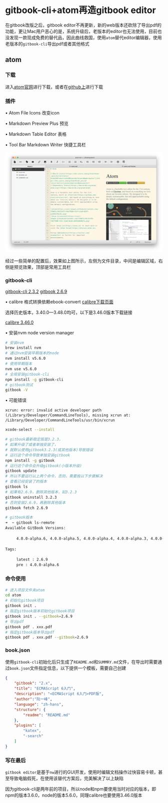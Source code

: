 # gitbook-cli+atom再造gitbook editor

在gitbook改版之后，gitbook editor不再更新，新的web版本还砍除了导出pdf的功能，更让Mac用户恶心的是，系统升级后，老版本的editor也无法使用，目前也没发现一款现成免费的替代品，因此曲线救国，使用`atom`替代editor编辑器，使用老版本的`gitbook-cli`导出pdf或者其他格式

## atom

### 下载

进入[atom官网](https://atom.io)进行下载，或者在[github上](https://github.com/atom/atom/releases)进行下载

### 插件

• Atom File Icons 改变icon

• Markdown Preview Plus 预览

• Markdown Table Editor 表格

• Tool Bar Markdown Writer 快捷工具栏

![effect](./img/effect.png)

经过一些简单的配置后，效果如上图所示，左侧为文件目录，中间是编辑区域，右侧是预览效果，顶部是常用工具栏

### gitbook-cli

[gitbook-cli 2.3.2](https://www.npmjs.com/package/gitbook-cli)
[gitbook 2.6.9](https://www.npmjs.com/package/gitbook)

• calibre 格式转换依赖ebook-convert
[calibre下载页面](https://calibre-ebook.com/download)

选择历史版本，3.40.0—3.48.0均可，以下是3.46.0版本下载链接

[calibre 3.46.0](https://download.calibre-ebook.com/3.46.0/)

• 安装nvm node version manager

```zsh
# 安装nvm
brew install nvm
# 通过nvm安装早期版本的node
nvm install v5.6.0
# 使用早期版本
nvm use v5.6.0
# 全局安装gitbook-cli
npm install -g gitbook-cli
# gitbook测试
gitbook -V
```

• 可能错误

```
xcrun: error: invalid active developer path (/Library/Developer/CommandLineTools), missing xcrun at: /Library/Developer/CommandLineTools/usr/bin/xcrun
```


```zsh
xcode-select --install
```

```zsh
# gitbook最新稳定版是3.2.3，
# 如果升级了或者单独安装了，
# 就默认使用gitbook3.2.3(或其他版本)导致错误
# 运行这个命令导致单独安装gitbook
npm install -g gitbook
# 运行这个命令会升级gitbook(小版本升级)
gitbook update
# 所以不要运行以上两个命令，否则，需要按以下步骤解决
# 查看已经安装了的版本
gitbook ls
# 如果有2.6.9，删除其他版本，如3.2.3
gitbook uninstall 3.2.3
# 否则安装2.6.9，再删除其他版本
gitbook fetch 2.6.9
```

```zsh
# gitbook版本
➜  ~ gitbook ls-remote
Available GitBook Versions:

     4.0.0-alpha.6, 4.0.0-alpha.5, 4.0.0-alpha.4, 4.0.0-alpha.3, 4.0.0-alpha.2, 4.0.0-alpha.1, 3.2.3, 3.2.2, 3.2.1, 3.2.0, 3.2.0-pre.1, 3.2.0-pre.0, 3.1.1, 3.1.0, 3.0.3, 3.0.2, 3.0.1, 3.0.0, 3.0.0-pre.15, 3.0.0-pre.14, 3.0.0-pre.13, 3.0.0-pre.12, 3.0.0-pre.11, 3.0.0-pre.10, 3.0.0-pre.9, 3.0.0-pre.8, 3.0.0-pre.7, 3.0.0-pre.6, 3.0.0-pre.5, 3.0.0-pre.4, 3.0.0-pre.3, 3.0.0-pre.2, 3.0.0-pre.1, 2.6.9, 2.6.8, 2.6.7, 2.6.6, 2.6.5, 2.6.4, 2.6.3, 2.6.2, 2.6.1, 2.6.0, 2.5.2, 2.5.1, 2.5.0, 2.5.0-beta.7, 2.5.0-beta.6, 2.5.0-beta.5, 2.5.0-beta.4, 2.5.0-beta.3, 2.5.0-beta.2, 2.5.0-beta.1, 2.4.3, 2.4.2, 2.4.1, 2.4.0, 2.3.3, 2.3.2, 2.3.1, 2.3.0, 2.2.0, 2.1.0, 2.0.4, 2.0.3, 2.0.2, 2.0.1, 2.0.0, 2.0.0-beta.5, 2.0.0-beta.4, 2.0.0-beta.3, 2.0.0-beta.2, 2.0.0-beta.1, 2.0.0-alpha.9, 2.0.0-alpha.8, 2.0.0-alpha.7, 2.0.0-alpha.6, 2.0.0-alpha.5, 2.0.0-alpha.4, 2.0.0-alpha.3, 2.0.0-alpha.2, 2.0.0-alpha.1

Tags:

     latest : 2.6.9
     pre : 4.0.0-alpha.6
```

### 命令使用

```zsh
# 进入项目文件夹atom
cd atom
# 初始化gitbook项目
gitbook init .
# 指定gitbook版本初始化gitbook项目
gitbook init . --gitbook=2.6.9
# 导出pdf
gitbook pdf . xxx.pdf
# 指定gitbook版本导出pdf
gitbook pdf . xxx.pdf --gitbook=2.6.9
```

### book.json

使用`gitbook-cli`初始化后只生成了`README.md`和`SUMMRY.md`文件，在导出时需要通过`book.json`文件指定信息，以下提供一个模板，需要自己创建

```json
{
	"gitbook": "2.x",
	"title": "ECMAScript 6入门",
	"description": "<ECMAScript 6入门>PDF版",
	"author":"阮一峰",
	"language": "zh-hans",
	"structure": {
		"readme": "README.md"
	},
	"plugins": [
		"katex",
		"-search"
	]
}
```

### 写在最后

`gitbook editor`是基于`nw`进行的GUI开发，使用时编辑文档操作过快容易卡顿，甚至导致电脑假死，在使用该替代方案后，完美解决了以上缺陷

因为gitbook-cli是两年前的项目，所以node和npm要使用当时对应的版本，即npm的版本3.6.0，node的版本5.6.0，同理calibre也要使用3.46.0版本
